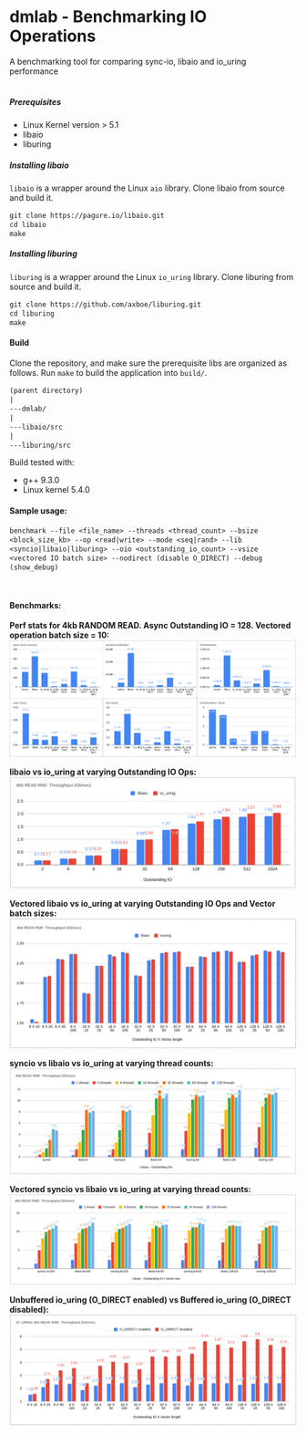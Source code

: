 # dmlab - Benchmarking IO Operations

A benchmarking tool for comparing sync-io, libaio and io_uring performance
<br />
<br />

##### Prerequisites

- Linux Kernel version > 5.1
- libaio
- liburing

##### Installing libaio
`libaio` is a wrapper around the Linux `aio` library. Clone libaio from source and build it.

```shell
git clone https://pagure.io/libaio.git
cd libaio
make
```

##### Installing liburing
`liburing` is a wrapper around the Linux `io_uring` library. Clone liburing from source and build it.

```shell
git clone https://github.com/axboe/liburing.git
cd liburing
make
```

#### Build
Clone the repository, and make sure the prerequisite libs are organized as follows. Run `make` to build the application into `build/`.
```shell
(parent directory)
|
---dmlab/
|
---libaio/src
|
---liburing/src
```
Build tested with:

- g++ 9.3.0
- Linux kernel 5.4.0


#### Sample usage:

```shell
benchmark --file <file_name> --threads <thread_count> --bsize <block_size_kb> --op <read|write> --mode <seq|rand> --lib <syncio|libaio|liburing> --oio <outstanding_io_count> --vsize <vectored IO batch size> --nodirect (disable O_DIRECT) --debug (show_debug)
```
<br />

#### Benchmarks:

**Perf stats for 4kb RANDOM READ. Async Outstanding IO = 128. Vectored operation batch size = 10:**
![perf-stats](benchmarks/perf-stats.png)
<br />

**libaio vs io_uring at varying Outstanding IO Ops:**
![libaio-iouring](benchmarks/libaio-iouring.png)
<br />

**Vectored libaio vs io_uring at varying Outstanding IO Ops and Vector batch sizes:**
![libaio-iouring-vectored](benchmarks/libaio-iouring-vectored.png)
<br />

**syncio vs libaio vs io_uring at varying thread counts:**
![threads](benchmarks/threads.png)
<br />

**Vectored syncio vs libaio vs io_uring at varying thread counts:**
![threads-vectored](benchmarks/threads-vectored.png)
<br />

**Unbuffered io_uring (O_DIRECT enabled) vs Buffered io_uring (O_DIRECT disabled):**
![iouring-vectored-odirect](benchmarks/iouring-vectored-odirect.png)
<br />

